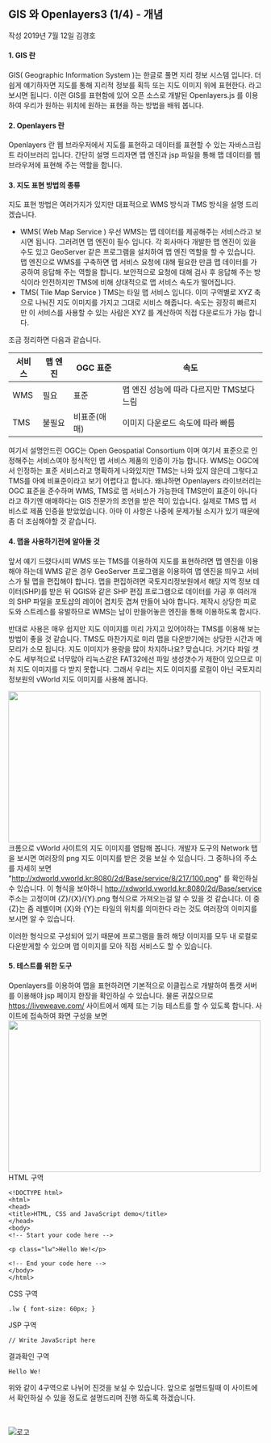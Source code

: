 ## GIS 와 Openlayers3 (1/4) - 개념

작성 2019년 7월 12일 김경호

#### 1. GIS 란

GIS( Geographic Information System )는 한글로 풀면 지리 정보 시스템 입니다.
더 쉽게 얘기하자면 지도를 통해 지리적 정보를 획득 또는 지도 이미지 위에 표현한다. 라고 보시면 됩니다.
이런 GIS를 표현함에 있어 오픈 소스로 개발된 Openlayers.js 를 이용하여 우리가 원하는 위치에
원하는 표현을 하는 방법을 배워 봅니다.

#### 2. Openlayers 란
Openlayers 란 웹 브라우저에서 지도를 표현하고 데이터를 표현할 수 있는
자바스크립트 라이브러리 입니다.
간단히 설명 드리자면 맵 엔진과 jsp 파일을 통해 맵 데이터를 웹 브라우저에 표현해 주는
역할을 합니다.

#### 3. 지도 표현 방법의 종류
지도 표현 방법은 여러가지가 있지만 대표적으로
WMS 방식과 TMS 방식을 설명 드리겠습니다.
 - WMS( Web Map Service )
 우선 WMS는 맵 데이터를 제공해주는 서비스라고 보시면 됩니다. 그러려면 맵 엔진이 필수 입니다.
 각 회사마다 개발한 맵 엔진이 있을수도 있고 GeoServer 같은 프로그램을 설치하여 맵 엔진 역할을 할 수 있습니다.
 맵 엔진으로 WMS를 구축하면 맵 서비스 요청에 대해 필요한 만큼 맵 데이터를 가공하여 응답해 주는 역할을 합니다.
 보안적으로 요청에 대해 검사 후 응답해 주는 방식이라 안전하지만 TMS에 비해 상대적으로 맵 서비스 속도가 떨어집니다.
 - TMS( Tile Map Service )
 TMS는 타일 맵 서비스 입니다. 이미 구역별로 XYZ 축으로 나눠진 지도 이미지를 가지고 그대로 서비스 해줍니다.
 속도는 굉장히 빠르지만 이 서비스를 사용할 수 있는 사람은 XYZ 를 계산하여 직접 다운로드가 가능 합니다.

조금 정리하면 다음과 같습니다.

서비스| 맵 엔진 | OGC 표준 | 속도
---|---|---|---
WMS| 필요 | 표준 | 맵 엔진 성능에 따라 다르지만 TMS보다 느림
TMS| 불필요 | 비표준(애매) | 이미지 다운로드 속도에 따라 빠름

여기서 설명안드린 OGC는 Open Geospatial Consortium 이며 여기서 표준으로 인정해주는 서비스여야
정식적인 맵 서비스 제품의 인증이 가능 합니다. WMS는 OGC에서 인정하는 표준 서비스라고 명확하게 나와있지만 TMS는 나와 있지 않은데
그렇다고 TMS를 아예 비표준이라고 보기 어렵다고 합니다.
왜냐하면 Openlayers 라이브러리는 OGC 표준을 준수하며 WMS, TMS로 맵 서비스가 가능한데
TMS만이 표준이 아니다라고 하기엔 애매하다는 GIS 전문가의 조언을 받은 적이 있습니다.
실제로 TMS 맵 서비스로 제품 인증을 받았었습니다. 아마 이 사항은 나중에 문제가될 소지가 있기 때문에
좀 더 조심해야할 것 같습니다.

#### 4. 맵을 사용하기전에 알아둘 것
앞서 얘기 드렸다시피 WMS 또는 TMS를 이용하여 지도를 표현하려면 맵 엔진을 이용해야 하는데
WMS 같은 경우 GeoServer 프로그램을 이용하여 맵 엔진을 띄우고 서비스가 될 맵을 편집해야 합니다.
맵을 편집하려면 국토지리정보원에서 해당 지역 정보 데이터(SHP)를 받은 뒤 QGIS와 같은 SHP 편집 프로그램으로
데이터를 가공 후 여러개의 SHP 파일을 포토샵의 레이어 겹치듯 겹쳐 만들어 놔야 합니다.
제작시 상당한 피로도와 스트레스를 유발하므로 WMS는 남이 만들어놓은 엔진을 통해 이용하도록 합시다.

반대로 사용은 매우 쉽지만 지도 이미지를 미리 가지고 있어야하는 TMS를 이용해 보는 방법이 좋을 것 같습니다.
TMS도 마찬가지로 미리 맵을 다운받기에는 상당한 시간과 메모리가 소모 됩니다.
지도 이미지가 용량을 많이 차지하나요? 맞습니다. 거기다 파일 갯수도 세부적으로 너무많아 리눅스같은 FAT32에선
파일 생성갯수가 제한이 있으므로 미처 지도 이미지를 다 받지 못합니다.
그래서 우리는 지도 이미지를 로컬이 아닌 국토지리정보원의 vWorld 지도 이미지를 사용해 봅니다.

<img src="https://github.com/macontents/macontents.github.io/blob/master/images/2019-07-12-GIS-4-1.JPG?raw=true" width="500" height="300"><br>
크롬으로 vWorld 사이트의 지도 이미지를 염탐해 봅니다.
개발자 도구의 Network 탭을 보시면 여러장의 png 지도 이미지를 받은 것을 보실 수 있습니다.
그 중하나의 주소를 자세히 보면 "http://xdworld.vworld.kr:8080/2d/Base/service/8/217/100.png" 를 확인하실 수 있습니다.
이 형식을 보아하니 http://xdworld.vworld.kr:8080/2d/Base/service 주소는 고정이며 {Z}/{X}/{Y}.png 형식으로 가져오는걸 알 수 있을 것 같습니다.
이 중 {Z}는 줌 레벨이며 {X}와 {Y}는 타일의 위치를 의미한다 라는 것도 여러장의 이미지를 보시면 알 수 있습니다.

이러한 형식으로 구성되어 있기 때문에 프로그램을 돌려 해당 이미지를 모두 내 로컬로 다운받게할 수 있으며
맵 이미지를 모아 직접 서비스도 할 수 있습니다.

#### 5. 테스트를 위한 도구
Openlayers를 이용하여 맵을 표현하려면 기본적으로 이클립스로 개발하여 톰캣 서버를 이용해야 jsp 페이지 한장을 확인하실 수 있습니다.
물론 귀찮으므로 https://liveweave.com/ 사이트에서 예제 또는 기능 테스트를 할 수 있도록 합니다.
사이트에 접속하여 화면 구성을 보면
<img src="https://github.com/macontents/macontents.github.io/blob/master/images/2019-07-12-GIS-5-1.JPG?raw=true" width="500" height="300"><br>
HTML 구역
````
<!DOCTYPE html>
<html>
<head>
<title>HTML, CSS and JavaScript demo</title>
</head>
<body>
<!-- Start your code here -->

<p class="lw">Hello We!</p>

<!-- End your code here -->
</body>
</html>
````

CSS 구역
````
.lw { font-size: 60px; }
````

JSP 구역
````
// Write JavaScript here 
````

결과확인 구역
````
Hello We!
````

위와 같이 4구역으로 나뉘어 진것을 보실 수 있습니다.
앞으로 설명드릴때 이 사이트에서 확인하실 수 있을 정도로 설명드리며 진행 하도록 하겠습니다.



<br><br>
![로고](https://macontents.github.io/images/markany.png)

<div class="fb-comments" data-href="https://macontents.github.io/2019-05-28-Docker 용 - 설치.md" data-width="700" data-numposts="10"></div>
